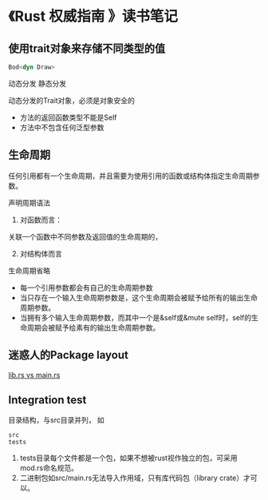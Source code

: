 《Rust 权威指南 》读书笔记
=====================

## 使用trait对象来存储不同类型的值

```rust
Bod<dyn Draw>
```
动态分发
静态分发

动态分发的Trait对象，必须是对象安全的
* 方法的返回函数类型不能是Self
* 方法中不包含任何泛型参数


## 生命周期

任何引用都有一个生命周期，并且需要为使用引用的函数或结构体指定生命周期参数。


声明周期语法

1. 对函数而言：

关联一个函数中不同参数及返回值的生命周期的，

2. 对结构体而言

生命周期省略

* 每一个引用参数都会有自己的生命周期参数
* 当只存在一个输入生命周期参数是，这个生命周期会被赋予给所有的输出生命周期参数。
* 当拥有多个输入生命周期参数，而其中一个是&self或&mute self时，self的生命周期会被赋予给素有的输出生命周期参数。

## 迷惑人的Package layout

[lib.rs vs main.rs](https://stackoverflow.com/questions/57756927/rust-modules-confusion-when-there-is-main-rs-and-lib-rs)


## Integration test

目录结构，与src目录并列， 如
```
src
tests
```

1. tests目录每个文件都是一个包，如果不想被rust视作独立的包，可采用mod.rs命名规范。
2. 二进制包如src/main.rs无法导入作用域，只有库代码包（library crate）才可以。





